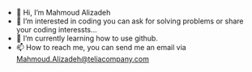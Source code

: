 - 👋 Hi, I’m Mahmoud Alizadeh
- 👀 I’m interested in coding you can ask for solving problems or share your coding interessts...
- 🌱 I’m currently learning how to use github.
- 📫 How to reach me, you can send me an email via Mahmoud.Alizadeh@teliacompany.com

<!---
20plus10/20plus10 is a ✨ special ✨ repository because its `README.md` (this file) appears on your GitHub profile.
You can click the Preview link to take a look at your changes.
--->
